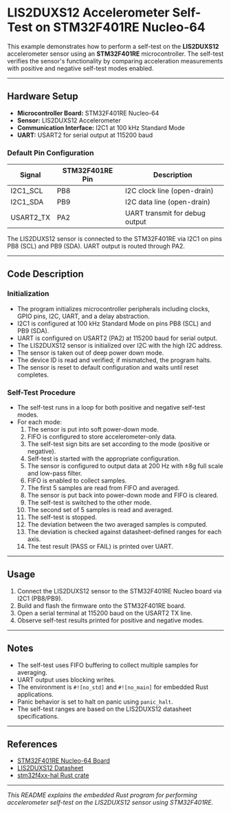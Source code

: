 # LIS2DUXS12 Accelerometer Self-Test on STM32F401RE Nucleo-64

This example demonstrates how to perform a self-test on the **LIS2DUXS12** accelerometer sensor using an **STM32F401RE** microcontroller. The self-test verifies the sensor's functionality by comparing acceleration measurements with positive and negative self-test modes enabled.

---

## Hardware Setup

- **Microcontroller Board:** STM32F401RE Nucleo-64
- **Sensor:** LIS2DUXS12 Accelerometer
- **Communication Interface:** I2C1 at 100 kHz Standard Mode
- **UART:** USART2 for serial output at 115200 baud

### Default Pin Configuration

| Signal       | STM32F401RE Pin | Description                    |
|--------------|-----------------|-------------------------------|
| I2C1_SCL     | PB8             | I2C clock line (open-drain)   |
| I2C1_SDA     | PB9             | I2C data line (open-drain)    |
| USART2_TX    | PA2             | UART transmit for debug output|

The LIS2DUXS12 sensor is connected to the STM32F401RE via I2C1 on pins PB8 (SCL) and PB9 (SDA). UART output is routed through PA2.

---

## Code Description

### Initialization

- The program initializes microcontroller peripherals including clocks, GPIO pins, I2C, UART, and a delay abstraction.
- I2C1 is configured at 100 kHz Standard Mode on pins PB8 (SCL) and PB9 (SDA).
- UART is configured on USART2 (PA2) at 115200 baud for serial output.
- The LIS2DUXS12 sensor is initialized over I2C with the high I2C address.
- The sensor is taken out of deep power down mode.
- The device ID is read and verified; if mismatched, the program halts.
- The sensor is reset to default configuration and waits until reset completes.

### Self-Test Procedure

- The self-test runs in a loop for both positive and negative self-test modes.
- For each mode:
  1. The sensor is put into soft power-down mode.
  2. FIFO is configured to store accelerometer-only data.
  3. The self-test sign bits are set according to the mode (positive or negative).
  4. Self-test is started with the appropriate configuration.
  5. The sensor is configured to output data at 200 Hz with ±8g full scale and low-pass filter.
  6. FIFO is enabled to collect samples.
  7. The first 5 samples are read from FIFO and averaged.
  8. The sensor is put back into power-down mode and FIFO is cleared.
  9. The self-test is switched to the other mode.
  10. The second set of 5 samples is read and averaged.
  11. The self-test is stopped.
  12. The deviation between the two averaged samples is computed.
  13. The deviation is checked against datasheet-defined ranges for each axis.
  14. The test result (PASS or FAIL) is printed over UART.

---

## Usage

1. Connect the LIS2DUXS12 sensor to the STM32F401RE Nucleo board via I2C1 (PB8/PB9).
2. Build and flash the firmware onto the STM32F401RE board.
3. Open a serial terminal at 115200 baud on the USART2 TX line.
4. Observe self-test results printed for positive and negative modes.

---

## Notes

- The self-test uses FIFO buffering to collect multiple samples for averaging.
- UART output uses blocking writes.
- The environment is `#![no_std]` and `#![no_main]` for embedded Rust applications.
- Panic behavior is set to halt on panic using `panic_halt`.
- The self-test ranges are based on the LIS2DUXS12 datasheet specifications.

---

## References

- [STM32F401RE Nucleo-64 Board](https://www.st.com/en/evaluation-tools/nucleo-f401re.html)
- [LIS2DUXS12 Datasheet](https://www.st.com/resource/en/datasheet/lis2duxs12.pdf)
- [stm32f4xx-hal Rust crate](https://docs.rs/stm32f4xx-hal)

---

*This README explains the embedded Rust program for performing accelerometer self-test on the LIS2DUXS12 sensor using STM32F401RE.*
